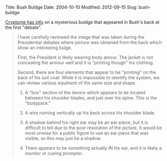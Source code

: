 Title: Bush Buldge
Date: 2004-10-10
Modified: 2012-09-15
Slug: bush-buldge

<a href="http://cryptome.info/0001/bush-bulge/bush-bulge.htm">Cryptome has info</a> on a mysterious buldge that appeared in Bush's back at the first "debate".

<blockquote> I have carefully reviewed the image that was taken during the Presidential debates where picture was obtained from the back which show an interesting bulge.

First, the President is likely wearing body amour. The jacket is not concealing the armour well and it is "printing though" his clothing.

Second, there are four elements that appear to be "printing" on the back of his suit coat. While it is impossible to identify the system, we can review various equiment of the same size and shape.

1. A "box" section of the device which appears to be located between his shoulder blades, and just over his spine. This is the "bodypack."

2) A wire running vertically up his back across his shoulder blade.

3) A shadow behind his right ear may be an ear-piece, but it is difficult to tell due to the poor resolution of the picture. It would be most unwise for a public figure to use an ear piece that was visible, so this may just be a shadow.

4) There appears to be something actually IN his ear, and it is likely a monitor or cueing prompter. </blockquote>
